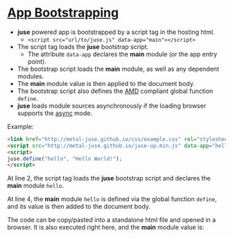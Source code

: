# [App Bootstrapping](..)

* **juse** powered app is bootstrapped by a script tag in the hosting html.
    * `<script src="url/to/juse.js" data-app="main"></script>`
* The script tag loads the **juse** bootstrap script.
    * The attribute `data-app` declares the **main** module (or the app entry point).
* The bootstrap script loads the **main** module, as well as any dependent modules.
* The **main** module value is then applied to the document body.
* The bootstrap script also defines the [AMD][] compliant global function `define`.
* **juse** loads module sources asynchronously if the loading browser supports the [async][] mode.

Example:

```html
<link href="http://metal-juse.github.io/css/example.css" rel="stylesheet"/>
<script src="http://metal-juse.github.io/juse-up.min.js" data-app="hello"></script>
<script>
juse.define("hello", "Hello World!");
</script>
```

At line 2, the script tag loads the **juse** bootstrap script and declares the **main** module `hello`.

At line 4, the **main** module `hello` is defined via the global function `define`, and its value is then added to the document body.

The code can be copy/pasted into a standalone html file and opened in a browser.
It is also executed right here, and the **main** module value is:

<section>
<link href="http://metal-juse.github.io/css/example.css" rel="stylesheet"/>
<script src="http://metal-juse.github.io/juse-up.min.js" data-app="hello"></script>
<script>
juse.define("hello", "Hello World!");
</script>
</section>

[AMD]:		https://github.com/amdjs/amdjs-api/wiki/AMD (Asynchronous Module Definition)
[async]:	https://www.w3schools.com/tags/att_script_async.asp
